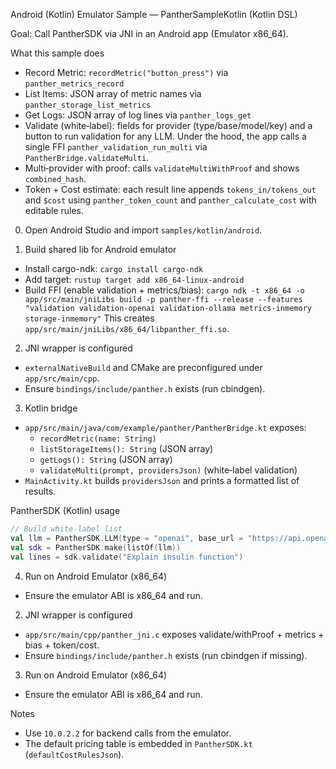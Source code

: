 Android (Kotlin) Emulator Sample — PantherSampleKotlin (Kotlin DSL)

Goal: Call PantherSDK via JNI in an Android app (Emulator x86_64).

What this sample does
- Record Metric: `recordMetric("button_press")` via `panther_metrics_record`
- List Items: JSON array of metric names via `panther_storage_list_metrics`
- Get Logs: JSON array of log lines via `panther_logs_get`
- Validate (white‑label): fields for provider (type/base/model/key) and a button to run validation for any LLM. Under the hood, the app calls a single FFI `panther_validation_run_multi` via `PantherBridge.validateMulti`.
- Multi‑provider with proof: calls `validateMultiWithProof` and shows `combined_hash`.
- Token + Cost estimate: each result line appends `tokens_in/tokens_out` and `$cost` using `panther_token_count` and `panther_calculate_cost` with editable rules.

0) Open Android Studio and import `samples/kotlin/android`.

1) Build shared lib for Android emulator
- Install cargo-ndk: `cargo install cargo-ndk`
- Add target: `rustup target add x86_64-linux-android`
- Build FFI (enable validation + metrics/bias):
  `cargo ndk -t x86_64 -o app/src/main/jniLibs build -p panther-ffi --release --features "validation validation-openai validation-ollama metrics-inmemory storage-inmemory"`
  This creates `app/src/main/jniLibs/x86_64/libpanther_ffi.so`.

2) JNI wrapper is configured
- `externalNativeBuild` and CMake are preconfigured under `app/src/main/cpp`.
- Ensure `bindings/include/panther.h` exists (run cbindgen).

3) Kotlin bridge
- `app/src/main/java/com/example/panther/PantherBridge.kt` exposes:
  - `recordMetric(name: String)`
  - `listStorageItems(): String` (JSON array)
  - `getLogs(): String` (JSON array)
  - `validateMulti(prompt, providersJson)` (white‑label validation)
- `MainActivity.kt` builds `providersJson` and prints a formatted list of results.

PantherSDK (Kotlin) usage
```kotlin
// Build white‑label list
val llm = PantherSDK.LLM(type = "openai", base_url = "https://api.openai.com", model = "gpt-4o-mini", api_key = "sk-...")
val sdk = PantherSDK.make(listOf(llm))
val lines = sdk.validate("Explain insulin function")
```

4) Run on Android Emulator (x86_64)
- Ensure the emulator ABI is x86_64 and run.

2) JNI wrapper is configured
- `app/src/main/cpp/panther_jni.c` exposes validate/withProof + metrics + bias + token/cost.
- Ensure `bindings/include/panther.h` exists (run cbindgen if missing).

3) Run on Android Emulator (x86_64)
- Ensure the emulator ABI is x86_64 and run.

Notes
- Use `10.0.2.2` for backend calls from the emulator.
- The default pricing table is embedded in `PantherSDK.kt` (`defaultCostRulesJson`).
